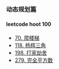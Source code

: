 ### 动态规划篇
#### leetcode hoot 100
* [70. 爬楼梯](https://github.com/cyh756085049/web-system/blob/main/algorithms/leetcode/dp/climbStairs.js)
* [118. 杨辉三角](https://github.com/cyh756085049/web-system/blob/main/algorithms/leetcode/dp/genetate.js)
* [198. 打家劫舍](https://github.com/cyh756085049/web-system/blob/main/algorithms/leetcode/dp/rob.js)
* [279. 完全平方数](https://github.com/cyh756085049/web-system/blob/main/algorithms/leetcode/dp/numSquares.js)

